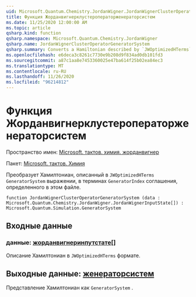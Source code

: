 ```yaml
---
uid: Microsoft.Quantum.Chemistry.JordanWigner.JordanWignerClusterOperatorGeneratorSystem
title: Функция Жорданвигнерклустероператорженераторсистем
ms.date: 11/25/2020 12:00:00 AM
ms.topic: article
qsharp.kind: function
qsharp.namespace: Microsoft.Quantum.Chemistry.JordanWigner
qsharp.name: JordanWignerClusterOperatorGeneratorSystem
qsharp.summary: Converts a Hamiltonian described by `JWOptimizedHTerms` to a `GeneratorSystem` expressed in terms of the `GeneratorIndex` convention defined in this file.
ms.openlocfilehash: e6deca3c8261c7730e9b208d9f834ad0db101fd3
ms.sourcegitcommit: a87c1aa8e7453360025e47ba614f25b02ea84ec3
ms.translationtype: MT
ms.contentlocale: ru-RU
ms.lasthandoff: 11/26/2020
ms.locfileid: "96214812"
---
```

# <a name="jordanwignerclusteroperatorgeneratorsystem-function"></a>Функция Жорданвигнерклустероператорженераторсистем

Пространство имен: [Microsoft. тактов. химия. жорданвигнер](xref:Microsoft.Quantum.Chemistry.JordanWigner)

Пакет: [Microsoft. тактов. Химия](https://nuget.org/packages/Microsoft.Quantum.Chemistry)


Преобразует Хамилтониан, описанный в `JWOptimizedHTerms` `GeneratorSystem` выражении, в терминах `GeneratorIndex` соглашения, определенного в этом файле.

```qsharp
function JordanWignerClusterOperatorGeneratorSystem (data : Microsoft.Quantum.Chemistry.JordanWigner.JordanWignerInputState[]) : Microsoft.Quantum.Simulation.GeneratorSystem
```


## <a name="input"></a>Входные данные

### <a name="data--jordanwignerinputstate"></a>данные: [жорданвигнеринпутстате](xref:Microsoft.Quantum.Chemistry.JordanWigner.JordanWignerInputState)[]

Описание Хамилтониан в `JWOptimizedHTerms` формате.



## <a name="output--generatorsystem"></a>Выходные данные: [женераторсистем](xref:Microsoft.Quantum.Simulation.GeneratorSystem)

Представление Хамилтониан как `GeneratorSystem` .